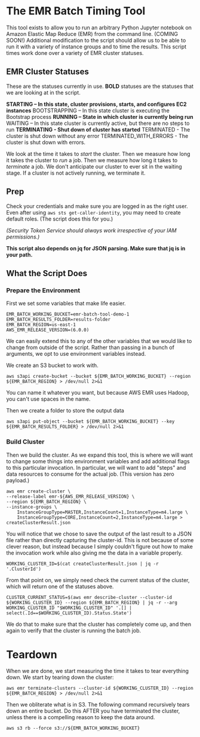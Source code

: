 # The EMR Batch Timing Tool

This tool exists to allow you to run an arbitrary Python Jupyter notebook on Amazon Elastic Map Reduce (EMR) from the command line. (COMING SOON!) Additional modification to the script should allow us to be able to run it with a variety of instance groups and to time the results. This script times work done over a variety of EMR cluster statuses.

## EMR Cluster Statuses

These are the statuses currently in use. **BOLD** statuses are the statuses that we are looking at in the script.

**STARTING – In this state, cluster provisions, starts, and configures EC2 instances**
BOOTSTRAPPING – In this state cluster is executing the Bootstrap process
**RUNNING – State in which cluster is currently being run**
WAITING – In this state cluster is currently active, but there are no steps to run
**TERMINATING - Shut down of cluster has started**
TERMINATED - The cluster is shut down without any error
TERMINATED_WITH_ERRORS - The cluster is shut down with errors.

We look at the time it takes to *start* the cluster. Then we measure how long it takes the cluster to *run* a job. Then we measure how long it takes to *terminate* a job. We don't anticipate our cluster to ever sit in the waiting stage. If a cluster is not actively running, we terminate it.

## Prep

Check your credentials and make sure you are logged in as the right user. Even after using `aws sts get-caller-identity`, you may need to create default roles. (The script does this for you.)

_(Security Token Service should always work irrespective of your IAM permissions.)_

**This script also depends on jq for JSON parsing. Make sure that jq is in your path.**

## What the Script Does

### Prepare the Environment

First we set some variables that make life easier. 

```
EMR_BATCH_WORKING_BUCKET=emr-batch-tool-demo-1
EMR_BATCH_RESULTS_FOLDER=results-folder
EMR_BATCH_REGION=us-east-1
AWS_EMR_RELEASE_VERSION=(6.0.0)
```

We can easily extend this to any of the other variables that we would like to change from outside of the script. Rather than passing in a bunch of arguments, we opt to use environment variables instead.

We create an S3 bucket to work with.

`aws s3api create-bucket --bucket ${EMR_BATCH_WORKING_BUCKET} --region ${EMR_BATCH_REGION} > /dev/null 2>&1`

You can name it whatever you want, but because AWS EMR uses Hadoop, you can't use spaces in the name.

Then we create a folder to store the output data

`aws s3api put-object --bucket ${EMR_BATCH_WORKING_BUCKET} --key ${EMR_BATCH_RESULTS_FOLDER} > /dev/null 2>&1`


### Build Cluster

Then we build the cluster. As we expand this tool, this is where we will want to change some things into environment variables and add additional flags to this particular invocation. In particular, we will want to add "steps" and data resources to consume for the actual job. (This version has zero payload.)

```
aws emr create-cluster \
--release-label emr-${AWS_EMR_RELEASE_VERSION} \
--region ${EMR_BATCH_REGION} \
--instance-groups \
    InstanceGroupType=MASTER,InstanceCount=1,InstanceType=m4.large \
    InstanceGroupType=CORE,InstanceCount=2,InstanceType=m4.large > createClusterResult.json
```

You will notice that we chose to save the output of the last result to a JSON file rather than directly capturing the cluster-id. This is not because of some clever reason, but instead because I simply couldn't figure out how to make the invocation work while also giving me the data in a variable properly.

`WORKING_CLUSTER_ID=$(cat createClusterResult.json | jq -r '.ClusterId')`

From that point on, we simply need check the current status of the cluster, which will return one of the statuses above.

`CLUSTER_CURRENT_STATUS=$(aws emr describe-cluster --cluster-id ${WORKING_CLUSTER_ID} --region ${EMR_BATCH_REGION} | jq -r --arg WORKING_CLUSTER_ID "$WORKING_CLUSTER_ID" '.[] | select(.Id==$WORKING_CLUSTER_ID).Status.State')`

We do that to make sure that the cluster has completely come up, and then again to verify that the cluster is running the batch job.

# Teardown

When we are done, we start measuring the time it takes to tear everything down. We start by tearing down the cluster:

`aws emr terminate-clusters --cluster-id ${WORKING_CLUSTER_ID} --region ${EMR_BATCH_REGION} > /dev/null 2>&1`

Then we obliterate what is in S3. The following command recursively tears down an entire bucket. Do this AFTER you have terminated the cluster, unless there is a compelling reason to keep the data around.

`aws s3 rb --force s3://${EMR_BATCH_WORKING_BUCKET}`
